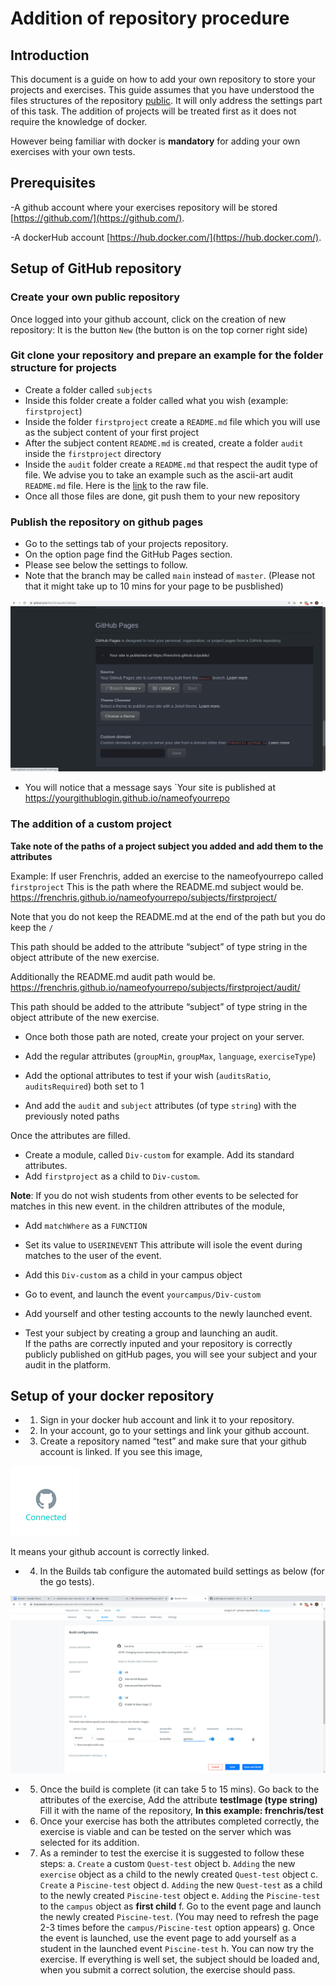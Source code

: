 # Addition of repository procedure

## Introduction

This document is a guide on how to add your own repository to store your projects and exercises.
This guide assumes that you have understood the files structures of the repository [public](https://github.com/01-edu/public).
It will only address the settings part of this task. 
The addition of projects will be treated first as it does not require the knowledge of docker.

However being familiar with docker is **mandatory** for adding your own exercises with your own tests. 

## Prerequisites

-A github account where your exercises repository will be stored [https://github.com/](https://github.com/).

-A dockerHub account [https://hub.docker.com/](https://hub.docker.com/). 


## Setup of GitHub repository

### Create your own public repository

Once logged into your github account, click on the creation of new repository:
It is the button `New` (the button is on the top corner right side)

### Git clone your repository and prepare an example for the folder structure for projects

- Create a folder called `subjects`
- Inside this folder create a folder called what you wish (example: `firstproject`)
- Inside the folder `firstproject` create a `README.md` file which you will use as the subject content of your first project
- After the subject content `README.md` is created, create a folder `audit` inside the `firstproject` directory
- Inside the `audit` folder create a `README.md` that respect the audit type of file. We advise you to take an example such as the
ascii-art audit `README.md` file. Here is the [link](https://raw.githubusercontent.com/01-edu/public/master/subjects/ascii-art/audit/README.md) to the raw file. 
- Once all those files are done, git push them to your new repository

### Publish the repository on github pages

- Go to the settings tab of your projects repository.
- On the option page find the GitHub Pages section.
- Please see below the settings to follow. 
- Note that the branch may be called `main` instead of `master`. 
(Please not that it might take up to 10 mins for your page to be pusblished)

![sceenshot 1](img/adding-exercises-repository/1.png)

- You will notice that a message says `Your site is published at https://yourgithublogin.github.io/nameofyourrepo

### The addition of a custom project

**Take note of the paths of a project subject you added and add them to the attributes**

Example:
If user Frenchris, added an exercise to the nameofyourrepo called `firstproject`
This is the path where the README.md subject would be. 
https://frenchris.github.io/nameofyourrepo/subjects/firstproject/

Note that you do not keep the README.md at the end of the path but you do keep the `/`

This path should be added to the attribute “subject” of type string in the object attribute of the new exercise. 

Additionally the README.md audit path would be. 
https://frenchris.github.io/nameofyourrepo/subjects/firstproject/audit/

This path should be added to the attribute “subject” of type string in the object attribute of the new exercise. 

- Once both those path are noted, create your project on your server.

- Add the regular attributes (`groupMin`, `groupMax`, `language`, `exerciseType`)
- Add the optional attributes to test if your wish (`auditsRatio`, `auditsRequired`) both set to 1

- And add the `audit` and `subject` attributes (of type `string`) with the previously noted paths

Once the attributes are filled. 
- Create a module, called `Div-custom` for example. Add its standard attributes. 
- Add `firstproject` as a child to `Div-custom`.

**Note**: If you do not wish students from other events to be selected for matches in this new event.
in the children attributes of the module,
- Add `matchWhere` as a `FUNCTION`
- Set its value to `USERINEVENT`
This attribute will isole the event during matches to the user of the event.

- Add this `Div-custom` as a child in your campus object
- Go to event, and launch the event `yourcampus/Div-custom`
- Add yourself and other testing accounts to the newly launched event.
- Test your subject by creating a group and launching an audit.  
If the paths are correctly inputed and your repository is correctly publicly published on gitHub pages, you will see your subject and your audit in the platform.

## Setup of your docker repository

- 1. Sign in your docker hub account and link it to your repository.

- 2. In your account, go to your settings and link your github account.

- 3. Create a repository named “test” and make sure that your github account is linked. 
If you see this image,

![sceenshot 2](img/adding-exercises-repository/2.png)

It means your github account is correctly linked.

- 4. In the Builds tab configure the automated build settings as below (for the go tests).

![sceenshot 3](img/adding-exercises-repository/3.png)


- 5. Once the build is complete (it can take 5 to 15 mins). Go back to the  attributes of the exercise,
Add the attribute **testImage (type string)**
Fill it with the name of the repository,
**In this example: frenchris/test** 

- 6. Once your exercise has both the attributes completed correctly, the exercise is viable and can be tested on the server which was selected for its addition. 

- 7. As a reminder to test the exercise it is suggested to follow these steps:
a. `Create` a custom `Quest-test` object
b. `Adding` the new `exercise` object as a child to the newly created `Quest-test` object
c. `Create` a `Piscine-test` object
d. `Adding` the new `Quest-test` as a child to the newly created `Piscine-test` object
e. `Adding` the `Piscine-test` to the `campus` object as **first child** 
f. Go to the event page and launch the newly created `Piscine-test`. (You may need to refresh the page 2-3 times before the `campus/Piscine-test` option appears)
g. Once the event is launched, use the event page to add yourself as a student in the launched event `Piscine-test`
h. You can now try the exercise. If everything is well set, the subject should be loaded and, when you submit a correct solution, the exercise should pass.